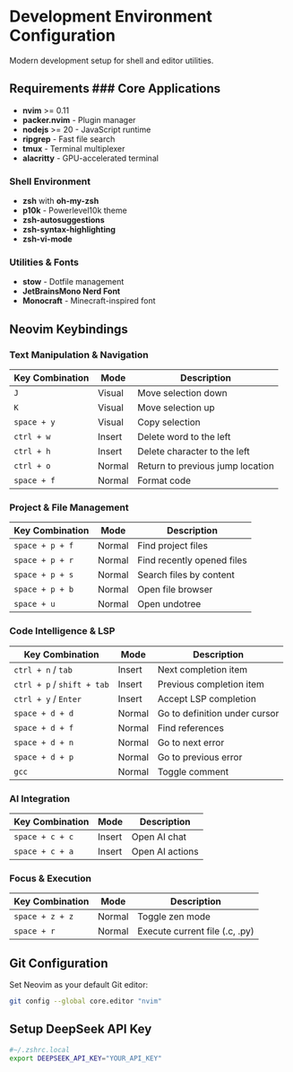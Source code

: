 # Development Environment Configuration

Modern development setup for shell and editor utilities.

## Requirements ### Core Applications
- **nvim** >= 0.11
- **packer.nvim** - Plugin manager
- **nodejs** >= 20 - JavaScript runtime
- **ripgrep** - Fast file search
- **tmux** - Terminal multiplexer
- **alacritty** - GPU-accelerated terminal

### Shell Environment
- **zsh** with **oh-my-zsh**
- **p10k** - Powerlevel10k theme
- **zsh-autosuggestions**
- **zsh-syntax-highlighting**
- **zsh-vi-mode**

### Utilities & Fonts
- **stow** - Dotfile management
- **JetBrainsMono Nerd Font**
- **Monocraft** - Minecraft-inspired font

## Neovim Keybindings

### Text Manipulation & Navigation
| Key Combination | Mode   | Description                          |
|-----------------|--------|--------------------------------------|
| `J`             | Visual | Move selection down                  |
| `K`             | Visual | Move selection up                    |
| `space + y`     | Visual | Copy selection                       |
| `ctrl + w`      | Insert | Delete word to the left              |
| `ctrl + h`      | Insert | Delete character to the left         |
| `ctrl + o`      | Normal | Return to previous jump location     |
| `space + f`     | Normal | Format code                          |

### Project & File Management
| Key Combination | Mode   | Description                          |
|-----------------|--------|--------------------------------------|
| `space + p + f` | Normal | Find project files                   |
| `space + p + r` | Normal | Find recently opened files           |
| `space + p + s` | Normal | Search files by content              |
| `space + p + b` | Normal | Open file browser                    |
| `space + u`     | Normal | Open undotree                        |

### Code Intelligence & LSP
| Key Combination | Mode   | Description                          |
|-----------------|--------|--------------------------------------|
| `ctrl + n` / `tab` | Insert | Next completion item               |
| `ctrl + p` / `shift + tab` | Insert | Previous completion item      |
| `ctrl + y` / `Enter` | Insert | Accept LSP completion           |
| `space + d + d` | Normal | Go to definition under cursor        |
| `space + d + f` | Normal | Find references                      |
| `space + d + n` | Normal | Go to next error                     |
| `space + d + p` | Normal | Go to previous error                 |
| `gcc`           | Normal | Toggle comment                       |

### AI Integration
| Key Combination | Mode   | Description                          |
|-----------------|--------|--------------------------------------|
| `space + c + c` | Insert | Open AI chat                         |
| `space + c + a` | Insert | Open AI actions                      |

### Focus & Execution
| Key Combination | Mode   | Description                          |
|-----------------|--------|--------------------------------------|
| `space + z + z` | Normal | Toggle zen mode                      |
| `space + r`     | Normal | Execute current file (.c, .py)      |

## Git Configuration

Set Neovim as your default Git editor:

```bash
git config --global core.editor "nvim"
```

## Setup DeepSeek API Key

```bash
#~/.zshrc.local
export DEEPSEEK_API_KEY="YOUR_API_KEY"
```
